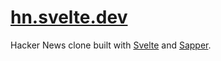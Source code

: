# [hn.svelte.dev](https://hn.svelte.dev)

Hacker News clone built with [Svelte](https://svelte.dev) and [Sapper](https://sapper.svelte.dev).
